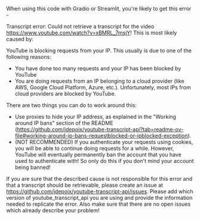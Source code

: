 When using this code with Gradio or Streamlit, you're likely to get this error -

Transcript error: Could not retrieve a transcript for the video https://www.youtube.com/watch?v=xBMRL_7msjY! This is most likely caused by:

YouTube is blocking requests from your IP. This usually is due to one of the following reasons:

* You have done too many requests and your IP has been blocked by YouTube
* You are doing requests from an IP belonging to a cloud provider (like AWS, Google Cloud Platform, Azure, etc.). Unfortunately, most IPs from cloud providers are blocked by YouTube.

There are two things you can do to work around this:

* Use proxies to hide your IP address, as explained in the "Working around IP bans" section of the README (https://github.com/jdepoix/youtube-transcript-api?tab=readme-ov-file#working-around-ip-bans-requestblocked-or-ipblocked-exception).
* (NOT RECOMMENDED) If you authenticate your requests using cookies, you will be able to continue doing requests for a while. However, YouTube will eventually permanently ban the account that you have used to authenticate with! So only do this if you don't mind your account being banned!

If you are sure that the described cause is not responsible for this error and that a transcript should be retrievable, please create an issue at https://github.com/jdepoix/youtube-transcript-api/issues. Please add which version of youtube_transcript_api you are using and provide the information needed to replicate the error. Also make sure that there are no open issues which already describe your problem!
